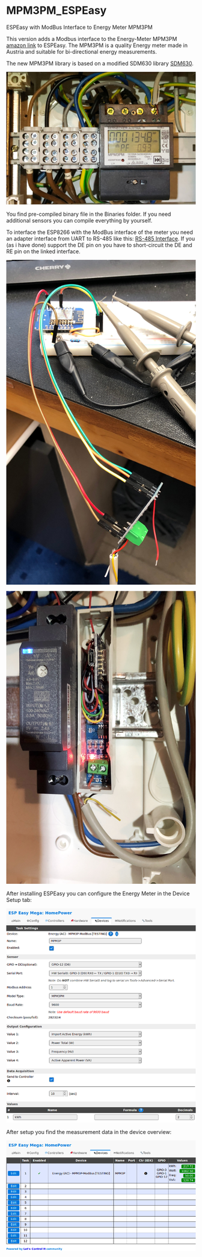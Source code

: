 # MPM3PM_ESPEasy
ESPEasy with ModBus Interface to Energy Meter MPM3PM

This version adds a Modbus interface to the Energy-Meter MPM3PM [amazon link](https://www.amazon.de/Energiemessger%C3%A4t-Stromz%C3%A4hler-Drehstromz%C3%A4hler-Hutschiene-Dualdisplay/dp/B073K11PPQ/ref=sr_1_1?__mk_de_DE=%C3%85M%C3%85%C5%BD%C3%95%C3%91&keywords=MPM3PM&qid=1562506907&s=gateway&sr=8-1) to ESPEasy. The MPM3PM is a quality Energy meter made in Austria and suitable for bi-directional energy measurements.

The new MPM3PM library is based on a modified SDM630 library [SDM630](https://github.com/reaper7/SDM_Energy_Meter).

![Picture of MPM3PM](Pics/MPM3PM_Meter.JPG?raw=true "MPM3PM Meter installed")

You find pre-compiled binary file in the Binaries folder. If you need additional sensors you can compile everything by yourself.

To interface the ESP8266 with the ModBus interface of the meter you need an adapter interface from UART to RS-485 like this: [RS-485 Interface](https://www.ebay.de/itm/MAX485-TTL-Schnittstelle-Modul-Adapter-RS-485-RS-485-Arduino-Raspberry-Pi-Module/162384175341?hash=item25ced9e0ed:g:CAUAAOSwZZpdGJe7). If you (as i have done) support the DE pin on you have to short-circuit the DE and RE pin on the linked interface.


![Picture test-setup](Pics/ESP_under_test..JPG?raw=true "Setup during SW development")

![Picture test-setup](Pics/ESP_Installed.JPG?raw=true "Final HW installed")

After installing ESPEasy you can configure the Energy Meter in the Device Setup tab:

![Picture test-setup](Pics/ESPEasy_DeviceEdit.png?raw=true "MPM3PM Device Configuration")

After setup you find the measurement data in the device overview:

![Picture test-setup](Pics/ESPEasy_DeviceOverview.png?raw=true "MPM3PM Device Configuration")

